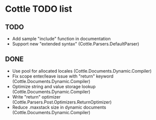 Cottle TODO list
================

TODO
----

- Add sample "include" function in documentation
- Support new "extended syntax" (Cottle.Parsers.DefaultParser)

DONE
----

- Use pool for allocated locales (Cottle.Documents.Dynamic.Compiler)
- Fix scope enter/leave issue with "return" keyword (Cottle.Documents.Dynamic.Compiler)
- Optimize string and value storage lookup (Cottle.Documents.Dynamic.Compiler)
- Write "return" optimizer (Cottle.Parsers.Post.Optimizers.ReturnOptimizer)
- Reduce .maxstack size in dynamic documents (Cottle.Documents.Dynamic.Compiler)
